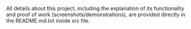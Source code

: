 All details about this project, including the explanation of its functionality and proof of work (screenshots/demonstrations), are provided directly in the README.md.txt inside src file.
